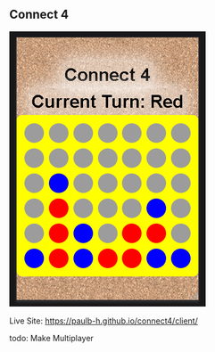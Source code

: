 ## Connect 4

![connect4](https://raw.githubusercontent.com/PaulB-H/connect4/main/readmeImg.PNG)

Live Site: https://paulb-h.github.io/connect4/client/

todo: Make Multiplayer
